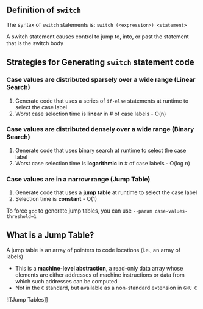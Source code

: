 ## Definition of `switch`

The syntax of `switch` statements is: `switch (<expression>) <statement>`

A switch statement causes control to jump to, into, or past the statement that is the switch body


## Strategies for Generating `switch` statement code

### Case values are distributed sparsely over a wide range (Linear Search)
1. Generate code that uses a series of `if-else` statements at runtime to select the case label
2. Worst case selection time is **linear** in # of case labels - O(n)

### Case values are distributed densely over a wide range (Binary Search)
1. Generate code that uses binary search at runtime to select the case label
2. Worst case selection time is **logarithmic** in # of case labels - O(log n)

### Case values are in a narrow range (Jump Table)
1. Generate code that uses a **jump table** at runtime to select the case label
2. Selection time is **constant** - O(1)

To force `gcc` to generate jump tables, you can use `--param case-values-threshold=1`

## What is a Jump Table?

A jump table is an array of pointers to code locations (i.e., an array of labels)
- This is a **machine-level abstraction**, a read-only data array whose elements are either addresses of machine instructions or data from which such addresses can be computed
- Not in the `C` standard, but available as a non-standard extension in `GNU C`

![[Jump Tables]]

